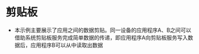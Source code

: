 # 剪贴板<a name="ZH-CN_TOPIC_0000001127261977"></a>

-   本示例主要展示了应用之间的数据剪贴。同一设备的应用程序A、B之间可以借助系统剪贴板服务完成简单数据的传递，即应用程序A向剪贴板服务写入数据后，应用程序B可以从中读取出数据
